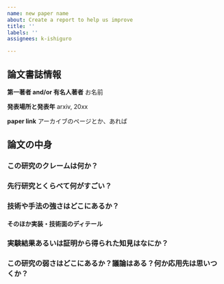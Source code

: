```yaml
---
name: new paper name
about: Create a report to help us improve
title: ''
labels: ''
assignees: k-ishiguro

---
```


## 論文書誌情報

**第一著者 and/or 有名人著者**
お名前

**発表場所と発表年**
arxiv, 20xx

**paper link**
アーカイブのページとか、あれば

##  論文の中身

### この研究のクレームは何か？

### 先行研究とくらべて何がすごい？


### 技術や手法の強さはどこにあるか？

#### そのほか実装・技術面のディテール

### 実験結果あるいは証明から得られた知見はなにか？


### この研究の弱さはどこにあるか？議論はある？何か応用先は思いつくか？
